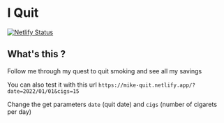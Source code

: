 # I Quit

[![Netlify Status](https://api.netlify.com/api/v1/badges/d60b4025-59a4-4439-87fa-a898dceb8388/deploy-status)](https://app.netlify.com/sites/mike-quit/deploys)

## What's this ?
Follow me through my quest to quit smoking and see all my savings

You can also test it with this url `https://mike-quit.netlify.app/?date=2022/01/01&cigs=15`

Change the get parameters `date` (quit date) and `cigs` (number of cigarets per day)



